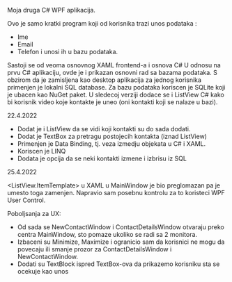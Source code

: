 Moja druga C# WPF aplikacija. 

Ovo je samo kratki program koji od korisnika trazi unos podataka :
- Ime
- Email
- Telefon
i unosi ih u bazu podataka. 

Sastoji se od veoma osnovnog XAML frontend-a i osnova C#
U odnosu na prvu C# aplikaciju, ovde je i prikazan osnovni rad sa bazama podataka. S obzirom da je zamisljena kao desktop aplikacija za jednog korisnika primenjen je lokalni SQL database. Za bazu podataka koriscen je SQLite koji je ubacen kao NuGet paket. U sledecoj verziji dodace se i ListView C# kako bi korisnik video koje kontakte je uneo (oni kontakti koji se nalaze u bazi).

22.4.2022
- Dodat je i ListView da se vidi koji kontakti su do sada dodati.
- Dodat je TextBox za pretragu postojecih kontakta (iznad ListView)
- Primenjen je Data Binding, tj. veza izmedju objekata u C# i XAML. 
- Koriscen je LINQ
- Dodata je opcija da se neki kontakti izmene i izbrisu iz SQL

25.4.2022

<ListView.ItemTemplate> u XAML u MainWindow je bio preglomazan pa je umesto toga zamenjen. Napravio sam posebnu kontrolu za to koristeci WPF User Control. 

Poboljsanja za UX:
- Od sada se NewContactWindow i ContactDetailsWindow otvaraju preko centra MainWindow, sto pomaze ukoliko se radi sa 2 monitora. 
- Izbaceni su Minimize, Maximize i ogranicio sam da korisnici ne mogu da povecaju ili smanje prozor za ContactDetailsWindow i NewContactWindow.
- Dodati su TextBlock ispred TextBox-ova da prikazemo korisniku sta se ocekuje kao unos
